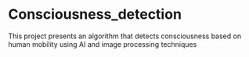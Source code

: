 # Consciousness_detection
This project presents an algorithm that detects consciousness based on human mobility using AI and image processing techniques
